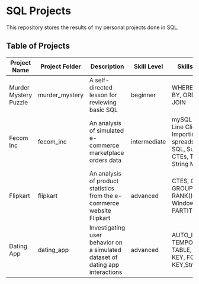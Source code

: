 # SQL Projects
This repository stores the results of my personal projects done in SQL.

## Table of Projects
| Project Name | Project Folder | Description | Skill Level | Skills Practiced | Data Source | 
| --- | --- | --- | --- | --- | --- | 
| Murder Mystery Puzzle | murder_mystery | A self-directed lesson for reviewing basic SQL | beginner | WHERE, GROUP BY, ORDER BY, JOIN | https://mystery.knightlab.com/#experienced | 
| Fecom Inc | fecom_inc | An analysis of simulated e-commerce marketplace orders data | intermediate | mySQL Command Line Client, Importing spreadsheets into SQL, Subqueries, CTEs, Temp Tables, String Methods | https://www.kaggle.com/datasets/cemeraan/fecom-inc-e-com-marketplace-orders-data-crm. | 
| Flipkart | flipkart | An analysis of product statistics from the e-commerce website Flipkart | advanced | CTES, CASE, GROUP BY, RANK(), OVER(), Window functions, PARTITION BY | https://www.kaggle.com/datasets/amansingh0000000/flipkart-product-list | 
| Dating App | dating_app | Investigating user behavior on a simulated dataset of dating app interactions | advanced | AUTO_INCREMENT, TEMPORARY TABLE, PRIMARY KEY, FOREIGN KEY,String parsing | https://www.kaggle.com/datasets/keyushnisar/dating-app-behavior-dataset | 
